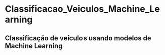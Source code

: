 # Classificacao_Veiculos_Machine_Learning
## Classificação de veículos usando modelos de Machine Learning
 
